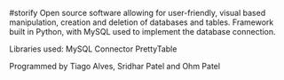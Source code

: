 #storify
Open source software allowing for user-friendly, visual based manipulation, creation and deletion of databases and tables. Framework built in Python, with MySQL used to implement the database connection.

Libraries used:
MySQL Connector
PrettyTable

Programmed by Tiago Alves, Sridhar Patel and Ohm Patel
